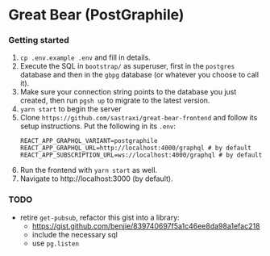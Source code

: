# Great Bear (PostGraphile)

### Getting started

1. `cp .env.example .env` and fill in details.
2. Execute the SQL in `bootstrap/` as superuser, first in the `postgres` database and then in the `gbpg` database (or whatever you choose to call it).
3. Make sure your connection string points to the database you just created, then run `pgsh up` to migrate to the latest version.
4. `yarn start` to begin the server
5. Clone `https://github.com/sastraxi/great-bear-frontend` and follow its setup instructions. Put the following in its `.env`:
    ```
    REACT_APP_GRAPHQL_VARIANT=postgraphile
    REACT_APP_GRAPHQL_URL=http://localhost:4000/graphql # by default
    REACT_APP_SUBSCRIPTION_URL=ws://localhost:4000/graphql # by default
    ```
6. Run the frontend with `yarn start` as well.
7. Navigate to http://localhost:3000 (by default).

### TODO

* retire `get-pubsub`, refactor this gist into a library:
  * https://gist.github.com/benjie/839740697f5a1c46ee8da98a1efac218
  * include the necessary sql
  * use `pg.listen`
